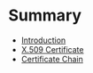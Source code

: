 # Summary

* [Introduction](README.md)
* [X.509 Certificate](certificate_single.md)
* [Certificate Chain](certificate_chain.md)
